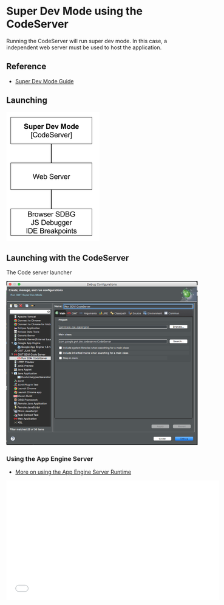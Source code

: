 # Super Dev Mode using the CodeServer
Running the CodeServer will run super dev mode. In this case, 
a independent web server must be used to host the application.

## Reference

* [Super Dev Mode Guide](http://www.gwtproject.org/articles/superdevmode.html)


## Launching 

<img src="images/superdevmode-codeserver.png" />


## Launching with the CodeServer
The Code server launcher

<img src="images/codeserver.png" />


### Using the App Engine Server

* [More on using the App Engine Server Runtime](../../servers/AppEngine.html)

<iframe width="560" height="315" src="//www.youtube.com/embed/SUueCocqf_U" frameborder="0" allowfullscreen></iframe>



